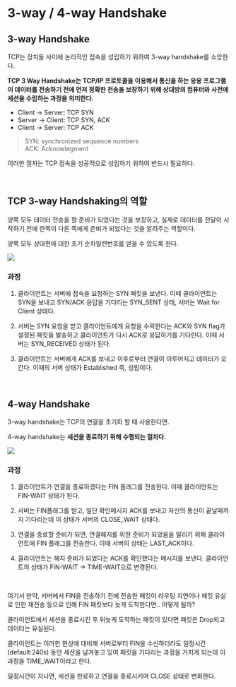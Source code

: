 # 3-way / 4-way Handshake

## 3-way Handshake

TCP는 장치들 사이에 논리적인 접속을 성립하기 위하여 3-way handshake를 쇼앙한다.

**TCP 3 Way Handshake는 TCP/IP 프로토콜을 이용해서 통신을 하는 응용 프로그램이 데이터를 전송하기 전에 먼저 정확한 전송을 보장하기 위해 상대방의 컴퓨터와 사전에 세션을 수립하는 과정을 의미한다.**

- Client -> Server: TCP SYN  
- Server -> Client: TCP SYN, ACK
- Client -> Server: TCP ACK


> SYN: synchronized sequence numbers  
> ACK: Acknowlegment

이러한 절차는 TCP 접속을 성공적으로 성립하기 위하여 반드시 필요하다.

<br>

## TCP 3-way Handshaking의 역할

양쪽 모두 데이터 전송을 할 준비가 되었다는 것을 보장하고, 실제로 데이터를 전달이 시작하기 전에 한쪽이 다른 쪽에게 준비가 되었다는 것을 알려주는 역할이다.

양쪽 모두 상대편에 대한 초기 순차일련번호를 얻을 수 있도록 한다.

![](https://img1.daumcdn.net/thumb/R1280x0/?scode=mtistory2&fname=https%3A%2F%2Fblog.kakaocdn.net%2Fdn%2FbNwPCT%2FbtqD0hCftBa%2F4fUpGdt1ddNBtk9RGmfKw0%2Fimg.png)

### 과정

1. 클라이언트는 서버에 접속을 요청하는 SYN 패킷을 보낸다. 이때 클라이언트는 SYN을 보내고 SYN/ACK 응답을 기다리는 SYN_SENT 상태, 서버는 Wait for Client 상태다.

2. 서버는 SYN 요청을 받고 클라이언트에게 요청을 수락한다는 ACK와 SYN flag가 설정된 패킷을 발송하고 클라이언트가 다시 ACK로 응답하기를 기다린다. 이때 서버는 SYN_RECEIVED 상태가 된다.

3. 클라이언트는 서버에게 ACK를 보내고 이후로부터 연결이 이루어지고 데이터가 오간다. 이때의 서버 상태가 Established 즉, 성립이다.

<br>

## 4-way Handshake

3-way handshake는 TCP의 연결을 초기화 할 때 사용한다면.

4-way handshake는 **세션을 종료하기 위해 수행되는 절차다.**

![](https://img1.daumcdn.net/thumb/R1280x0/?scode=mtistory2&fname=https%3A%2F%2Fblog.kakaocdn.net%2Fdn%2FqUXSw%2FbtqDWsFNWJw%2FhVdKIneSYb7UK3wc0pj6Z0%2Fimg.png)

### 과정

1. 클라이언트가 연결을 종료하겠다는 FIN 플래그를 전송한다. 이때 클라이언트는 FIN-WAIT 상태가 된다.

2. 서버는 FIN플래그를 받고, 일단 확인메시지 ACK를 보내고 자신의 통신이 끝날때까지 기다리는데 이 상태가 서버의 CLOSE_WAIT 상태다.

3. 연결을 종료할 준비가 되면, 연결해지를 위한 준비가 되었음을 알리기 위해 클라이언트에 FIN 플래그를 전송한다. 이때 서버의 상태는 LAST_ACK이다.

4. 클라이언트는 해지 준비가 되었다는 ACK를 확인했다는 메시지를 보낸다. 클라이언트의 상태가 FIN-WAIT -> TIME-WAIT으로 변경된다.

<br>

여기서 만약, 서버에서 FIN을 전송하기 전에 전송한 패킷이 라우팅 지연이나 패킷 유실로 인한 재전송 등으로 인해 FIN 패킷보다 늦게 도착한다면.. 어떻게 될까?

클라이언트에서 세션을 종료시킨 후 뒤늦게 도착하는 패킷이 있다면 패킷은 Drop되고 데이터는 유실된다.

클라이언트는 이러한 현상에 대비해 서버로부터 FIN을 수신하더라도 일정시간(default:240s) 동안 세션을 남겨놓고 잉여 패킷을 기다리는 과정을 거치게 되는데 이 과정을 TIME_WAIT이라고 한다.

일정시간이 지나면, 세션을 만료하고 연결을 종료시키며 CLOSE 상태로 변화한다.
